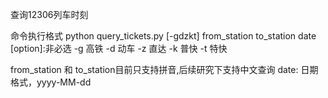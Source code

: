 查询12306列车时刻

命令执行格式
python query_tickets.py [-gdzkt] from_station to_station date
[option]:非必选
	-g 高铁
	-d 动车
	-z 直达
	-k 普快
	-t 特快

from_station 和 to_station目前只支持拼音,后续研究下支持中文查询
date: 日期格式，yyyy-MM-dd


